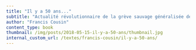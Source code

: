 ```yaml
---
title: "Il y a 50 ans..."
subtitle: "Actualité révolutionnaire de la grève sauvage généralisée de Mai-Juin"
author: "Francis Cousin"
content_type: book
thumbnail: /img/posts/2018-05-15-il-y-a-50-ans/thumbnail.jpg
internal_custom_url: /textes/francis-cousin/il-y-a-50-ans/
---
```

